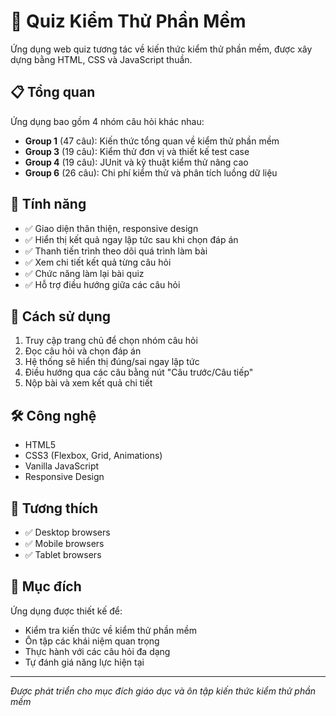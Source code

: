 # 🧪 Quiz Kiểm Thử Phần Mềm

Ứng dụng web quiz tương tác về kiến thức kiểm thử phần mềm, được xây dựng bằng HTML, CSS và JavaScript thuần.

## 📋 Tổng quan

Ứng dụng bao gồm 4 nhóm câu hỏi khác nhau:

- **Group 1** (47 câu): Kiến thức tổng quan về kiểm thử phần mềm
- **Group 3** (19 câu): Kiểm thử đơn vị và thiết kế test case
- **Group 4** (19 câu): JUnit và kỹ thuật kiểm thử nâng cao
- **Group 6** (26 câu): Chi phí kiểm thử và phân tích luồng dữ liệu

## 🌟 Tính năng

- ✅ Giao diện thân thiện, responsive design
- ✅ Hiển thị kết quả ngay lập tức sau khi chọn đáp án
- ✅ Thanh tiến trình theo dõi quá trình làm bài
- ✅ Xem chi tiết kết quả từng câu hỏi
- ✅ Chức năng làm lại bài quiz
- ✅ Hỗ trợ điều hướng giữa các câu hỏi

## 🚀 Cách sử dụng

1. Truy cập trang chủ để chọn nhóm câu hỏi
2. Đọc câu hỏi và chọn đáp án
3. Hệ thống sẽ hiển thị đúng/sai ngay lập tức
4. Điều hướng qua các câu bằng nút "Câu trước/Câu tiếp"
5. Nộp bài và xem kết quả chi tiết

## 🛠️ Công nghệ

- HTML5
- CSS3 (Flexbox, Grid, Animations)
- Vanilla JavaScript
- Responsive Design

## 📱 Tương thích

- ✅ Desktop browsers
- ✅ Mobile browsers
- ✅ Tablet browsers

## 🎯 Mục đích

Ứng dụng được thiết kế để:

- Kiểm tra kiến thức về kiểm thử phần mềm
- Ôn tập các khái niệm quan trọng
- Thực hành với các câu hỏi đa dạng
- Tự đánh giá năng lực hiện tại

---

_Được phát triển cho mục đích giáo dục và ôn tập kiến thức kiểm thử phần mềm_
